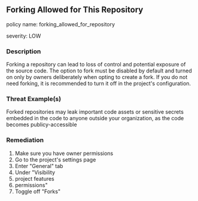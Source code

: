 ## Forking Allowed for This Repository

policy name: forking_allowed_for_repository

severity: LOW

### Description

Forking a repository can lead to loss of control and potential exposure of the source code. The option to fork must be disabled by default and turned on only by owners deliberately when opting to create a fork. If you do not need forking, it is recommended to turn it off in the project's configuration.

### Threat Example(s)

Forked repositories may leak important code assets or sensitive secrets embedded in the code to anyone outside your organization, as the code becomes publicy-accessible

### Remediation

1. Make sure you have owner permissions
2. Go to the project's settings page
3. Enter "General" tab
4. Under "Visibility
5. project features
6. permissions"
7. Toggle off "Forks"

